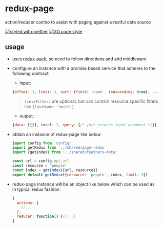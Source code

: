 # redux-page

action/reducer combo to assist with paging against a restful data source

[![styled with prettier](https://img.shields.io/badge/styled_with-prettier-ff69b4.svg)](https://github.com/prettier/prettier)
[![XO code style](https://img.shields.io/badge/code_style-XO-5ed9c7.svg)](https://github.com/sindresorhus/xo)

## usage

- uses [redux-pack](https://github.com/lelandrichardson/redux-pack), so need to follow directions and add middleware

- configure an instance with a promise based service that adheres to the following contract
    - input:
    ```js
    {offset: 1, limit: 1, sort: {field: 'name', isAscending: true}, ...fieldFilters}
    ```
    > `fieldFilters` are optional, but can contain resource specific filters like `{lastName: 'smith'}`
    - output:
    ```js
    {data: [{}], total: 1, query: {/* just returns input argument */}}
    ```

- obtain an instance of redux-page like below
    ```js
    import config from 'config'
    import getRedux from '../shared/page-redux'
    import {getIndex} from '../shared/feathers-data'

    const url = config.api.url
    const resource = 'people'
    const index = getIndex({url, resource})
    export default getRedux({resource: 'people', index, limit: 3})
    ```

- redux-page instance will be an object like below which can be used as in typical redux fashion:
    ```js
    {
      actions: {
        //...
      },
      reducer: function() {//...}
    }
    ```
